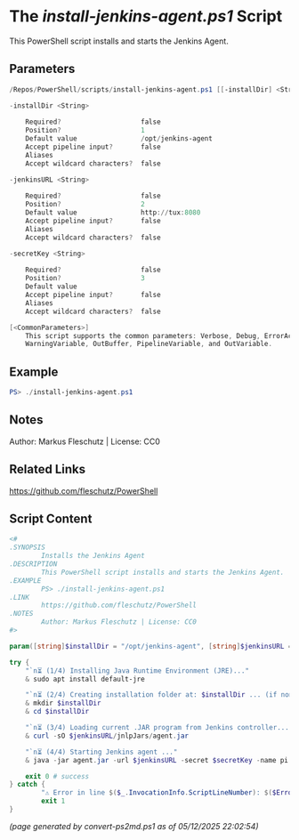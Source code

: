 The *install-jenkins-agent.ps1* Script
===========================

This PowerShell script installs and starts the Jenkins Agent.

Parameters
----------
```powershell
/Repos/PowerShell/scripts/install-jenkins-agent.ps1 [[-installDir] <String>] [[-jenkinsURL] <String>] [[-secretKey] <String>] [<CommonParameters>]

-installDir <String>
    
    Required?                    false
    Position?                    1
    Default value                /opt/jenkins-agent
    Accept pipeline input?       false
    Aliases                      
    Accept wildcard characters?  false

-jenkinsURL <String>
    
    Required?                    false
    Position?                    2
    Default value                http://tux:8080
    Accept pipeline input?       false
    Aliases                      
    Accept wildcard characters?  false

-secretKey <String>
    
    Required?                    false
    Position?                    3
    Default value                
    Accept pipeline input?       false
    Aliases                      
    Accept wildcard characters?  false

[<CommonParameters>]
    This script supports the common parameters: Verbose, Debug, ErrorAction, ErrorVariable, WarningAction, 
    WarningVariable, OutBuffer, PipelineVariable, and OutVariable.
```

Example
-------
```powershell
PS> ./install-jenkins-agent.ps1

```

Notes
-----
Author: Markus Fleschutz | License: CC0

Related Links
-------------
https://github.com/fleschutz/PowerShell

Script Content
--------------
```powershell
<#
.SYNOPSIS
        Installs the Jenkins Agent
.DESCRIPTION
        This PowerShell script installs and starts the Jenkins Agent.
.EXAMPLE
        PS> ./install-jenkins-agent.ps1
.LINK
        https://github.com/fleschutz/PowerShell
.NOTES
        Author: Markus Fleschutz | License: CC0
#>

param([string]$installDir = "/opt/jenkins-agent", [string]$jenkinsURL = "http://tux:8080", [string]$secretKey = "")

try {
	"`n⏳ (1/4) Installing Java Runtime Environment (JRE)..."
	& sudo apt install default-jre

	"`n⏳ (2/4) Creating installation folder at: $installDir ... (if non-existent)"
	& mkdir $installDir
	& cd $installDir

	"`n⏳ (3/4) Loading current .JAR program from Jenkins controller..."
	& curl -sO $jenkinsURL/jnlpJars/agent.jar

	"`n⏳ (4/4) Starting Jenkins agent ..."
	& java -jar agent.jar -url $jenkinsURL -secret $secretKey -name pi -webSocket -workDir $installDir

	exit 0 # success
} catch {
        "⚠️ Error in line $($_.InvocationInfo.ScriptLineNumber): $($Error[0])"
        exit 1
}
```

*(page generated by convert-ps2md.ps1 as of 05/12/2025 22:02:54)*
